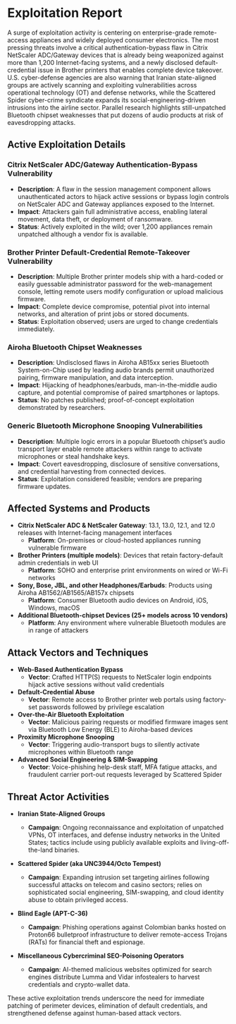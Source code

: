 # Exploitation Report

A surge of exploitation activity is centering on enterprise-grade remote-access appliances and widely deployed consumer electronics. The most pressing threats involve a critical authentication-bypass flaw in Citrix NetScaler ADC/Gateway devices that is already being weaponized against more than 1,200 Internet-facing systems, and a newly disclosed default-credential issue in Brother printers that enables complete device takeover. U.S. cyber-defense agencies are also warning that Iranian state-aligned groups are actively scanning and exploiting vulnerabilities across operational technology (OT) and defense networks, while the Scattered Spider cyber-crime syndicate expands its social-engineering-driven intrusions into the airline sector. Parallel research highlights still-unpatched Bluetooth chipset weaknesses that put dozens of audio products at risk of eavesdropping attacks.

## Active Exploitation Details

### Citrix NetScaler ADC/Gateway Authentication-Bypass Vulnerability
- **Description**: A flaw in the session management component allows unauthenticated actors to hijack active sessions or bypass login controls on NetScaler ADC and Gateway appliances exposed to the Internet.  
- **Impact**: Attackers gain full administrative access, enabling lateral movement, data theft, or deployment of ransomware.  
- **Status**: Actively exploited in the wild; over 1,200 appliances remain unpatched although a vendor fix is available.  

### Brother Printer Default-Credential Remote-Takeover Vulnerability
- **Description**: Multiple Brother printer models ship with a hard-coded or easily guessable administrator password for the web-management console, letting remote users modify configuration or upload malicious firmware.  
- **Impact**: Complete device compromise, potential pivot into internal networks, and alteration of print jobs or stored documents.  
- **Status**: Exploitation observed; users are urged to change credentials immediately.  

### Airoha Bluetooth Chipset Weaknesses
- **Description**: Undisclosed flaws in Airoha AB15xx series Bluetooth System-on-Chip used by leading audio brands permit unauthorized pairing, firmware manipulation, and data interception.  
- **Impact**: Hijacking of headphones/earbuds, man-in-the-middle audio capture, and potential compromise of paired smartphones or laptops.  
- **Status**: No patches published; proof-of-concept exploitation demonstrated by researchers.  

### Generic Bluetooth Microphone Snooping Vulnerabilities
- **Description**: Multiple logic errors in a popular Bluetooth chipset’s audio transport layer enable remote attackers within range to activate microphones or steal handshake keys.  
- **Impact**: Covert eavesdropping, disclosure of sensitive conversations, and credential harvesting from connected devices.  
- **Status**: Exploitation considered feasible; vendors are preparing firmware updates.  

## Affected Systems and Products

- **Citrix NetScaler ADC & NetScaler Gateway**: 13.1, 13.0, 12.1, and 12.0 releases with Internet-facing management interfaces  
  - **Platform**: On-premises or cloud-hosted appliances running vulnerable firmware  
- **Brother Printers (multiple models)**: Devices that retain factory-default admin credentials in web UI  
  - **Platform**: SOHO and enterprise print environments on wired or Wi-Fi networks  
- **Sony, Bose, JBL, and other Headphones/Earbuds**: Products using Airoha AB1562/AB1565/AB157x chipsets  
  - **Platform**: Consumer Bluetooth audio devices on Android, iOS, Windows, macOS  
- **Additional Bluetooth-chipset Devices (25+ models across 10 vendors)**  
  - **Platform**: Any environment where vulnerable Bluetooth modules are in range of attackers  

## Attack Vectors and Techniques

- **Web-Based Authentication Bypass**  
  - **Vector**: Crafted HTTP(S) requests to NetScaler login endpoints hijack active sessions without valid credentials  
- **Default-Credential Abuse**  
  - **Vector**: Remote access to Brother printer web portals using factory-set passwords followed by privilege escalation  
- **Over-the-Air Bluetooth Exploitation**  
  - **Vector**: Malicious pairing requests or modified firmware images sent via Bluetooth Low Energy (BLE) to Airoha-based devices  
- **Proximity Microphone Snooping**  
  - **Vector**: Triggering audio-transport bugs to silently activate microphones within Bluetooth range  
- **Advanced Social Engineering & SIM-Swapping**  
  - **Vector**: Voice-phishing help-desk staff, MFA fatigue attacks, and fraudulent carrier port-out requests leveraged by Scattered Spider  

## Threat Actor Activities

- **Iranian State-Aligned Groups**  
  - **Campaign**: Ongoing reconnaissance and exploitation of unpatched VPNs, OT interfaces, and defense industry networks in the United States; tactics include using publicly available exploits and living-off-the-land binaries.  

- **Scattered Spider (aka UNC3944/Octo Tempest)**  
  - **Campaign**: Expanding intrusion set targeting airlines following successful attacks on telecom and casino sectors; relies on sophisticated social engineering, SIM-swapping, and cloud identity abuse to obtain privileged access.  

- **Blind Eagle (APT-C-36)**  
  - **Campaign**: Phishing operations against Colombian banks hosted on Proton66 bulletproof infrastructure to deliver remote-access Trojans (RATs) for financial theft and espionage.  

- **Miscellaneous Cybercriminal SEO-Poisoning Operators**  
  - **Campaign**: AI-themed malicious websites optimized for search engines distribute Lumma and Vidar infostealers to harvest credentials and crypto-wallet data.  

These active exploitation trends underscore the need for immediate patching of perimeter devices, elimination of default credentials, and strengthened defense against human-based attack vectors.